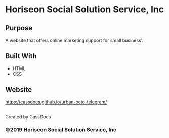 # Horiseon Social Solution Service, Inc

## Purpose
A website that offers online marketing support for small business'.

## Built With
* HTML
* CSS

## Website
https://cassdoes.github.io/urban-octo-telegram/

##
Created by CassDoes

### ©️2019 Horiseon Social Solution Service, Inc 


